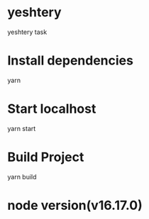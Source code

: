 # yeshtery

yeshtery task

# Install dependencies
yarn

# Start localhost
yarn start

# Build Project
yarn build

# node version(v16.17.0)
